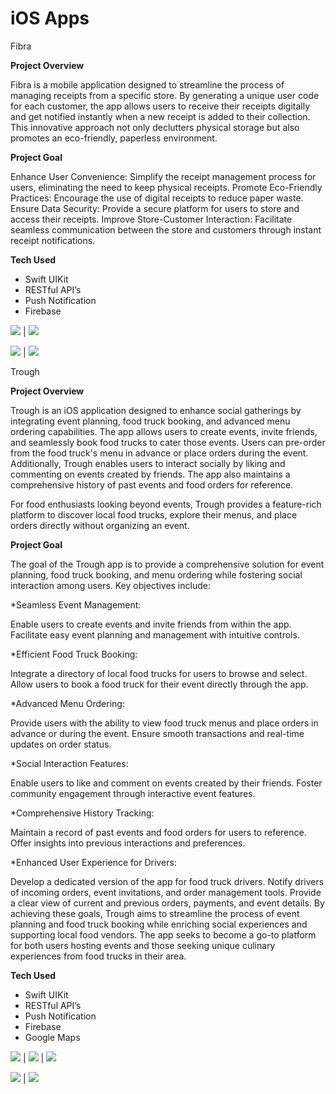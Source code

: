 # iOS Apps

Fibra

**Project Overview**

Fibra is a mobile application designed to streamline the process of managing receipts from a specific store. By generating a unique user code for each customer, the app allows users to receive their receipts digitally and get notified instantly when a new receipt is added to their collection. This innovative approach not only declutters physical storage but also promotes an eco-friendly, paperless environment.

**Project Goal**

Enhance User Convenience: Simplify the receipt management process for users, eliminating the need to keep physical receipts.
Promote Eco-Friendly Practices: Encourage the use of digital receipts to reduce paper waste.
Ensure Data Security: Provide a secure platform for users to store and access their receipts.
Improve Store-Customer Interaction: Facilitate seamless communication between the store and customers through instant receipt notifications.

**Tech Used**

- Swift UIKit 
- RESTful API’s
- Push Notification
- Firebase

![](images/Fibra/1.png)  |  ![](images/Fibra/4.png)     
 
![](images/Fibra/3.png)  |  ![](images/Fibra/6.png)   

Trough

**Project Overview**

Trough is an iOS application designed to enhance social gatherings by integrating event planning, food truck booking, and advanced menu ordering capabilities. The app allows users to create events, invite friends, and seamlessly book food trucks to cater those events. Users can pre-order from the food truck's menu in advance or place orders during the event. Additionally, Trough enables users to interact socially by liking and commenting on events created by friends. The app also maintains a comprehensive history of past events and food orders for reference.

For food enthusiasts looking beyond events, Trough provides a feature-rich platform to discover local food trucks, explore their menus, and place orders directly without organizing an event.

**Project Goal**

The goal of the Trough app is to provide a comprehensive solution for event planning, food truck booking, and menu ordering while fostering social interaction among users. Key objectives include:

*Seamless Event Management:

Enable users to create events and invite friends from within the app.
Facilitate easy event planning and management with intuitive controls.

*Efficient Food Truck Booking:

Integrate a directory of local food trucks for users to browse and select.
Allow users to book a food truck for their event directly through the app.

*Advanced Menu Ordering:

Provide users with the ability to view food truck menus and place orders in advance or during the event.
Ensure smooth transactions and real-time updates on order status.

*Social Interaction Features:

Enable users to like and comment on events created by their friends.
Foster community engagement through interactive event features.

*Comprehensive History Tracking:

Maintain a record of past events and food orders for users to reference.
Offer insights into previous interactions and preferences.

*Enhanced User Experience for Drivers:

Develop a dedicated version of the app for food truck drivers.
Notify drivers of incoming orders, event invitations, and order management tools.
Provide a clear view of current and previous orders, payments, and event details.
By achieving these goals, Trough aims to streamline the process of event planning and food truck booking while enriching social experiences and supporting local food vendors. The app seeks to become a go-to platform for both users hosting events and those seeking unique culinary experiences from food trucks in their area.

**Tech Used**

- Swift UIKit 
- RESTful API’s
- Push Notification
- Firebase
- Google Maps

![](images/Trough/1.png)  |  ![](images/Trough/2.png)  |  ![](images/Trough/3.png)     

![](images/Trough/4.png)  |  ![](images/Trough/5.png)   
